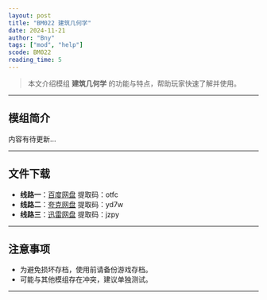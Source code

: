 ```yaml
---
layout: post
title: "BM022 建筑几何学"
date: 2024-11-21
author: "Bny"
tags: ["mod", "help"]
scode: BM022
reading_time: 5
---
```


> 本文介绍模组 **建筑几何学** 的功能与特点，帮助玩家快速了解并使用。

---

## 模组简介

内容有待更新...

---


## 文件下载
- **线路一**：[百度网盘](https://pan.baidu.com/s/1ZghEjDgf3zZ0Se_a6zWE2A?pwd=otfc)  提取码：otfc  
- **线路二**：[夸克网盘](https://pan.quark.cn/s/3d85f7aac9f7?pwd=yd7w)  提取码：yd7w  
- **线路三**：[迅雷网盘](https://pan.xunlei.com/s/VOCCb_Ic2TGNUD5jUMa4uwX3A1?pwd=jzpy)  提取码：jzpy  

---

## 注意事项
- 为避免损坏存档，使用前请备份游戏存档。
- 可能与其他模组存在冲突，建议单独测试。

---

